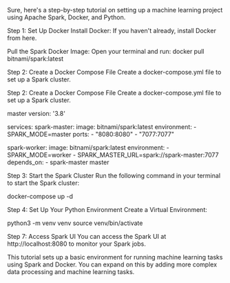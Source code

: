 Sure, here's a step-by-step tutorial on setting up a machine learning project using Apache Spark, Docker, and Python.

Step 1: Set Up Docker
Install Docker: If you haven't already, install Docker from here.

Pull the Spark Docker Image: Open your terminal and run:
docker pull bitnami/spark:latest

Step 2: Create a Docker Compose File
Create a docker-compose.yml file to set up a Spark cluster.


Step 2: Create a Docker Compose File
Create a docker-compose.yml file to set up a Spark cluster.

master
version: '3.8'

services:
  spark-master:
    image: bitnami/spark:latest
    environment:
      - SPARK_MODE=master
    ports:
      - "8080:8080"
      - "7077:7077"

  spark-worker:
    image: bitnami/spark:latest
    environment:
      - SPARK_MODE=worker
      - SPARK_MASTER_URL=spark://spark-master:7077
    depends_on:
      - spark-master
master

Step 3: Start the Spark Cluster
Run the following command in your terminal to start the Spark cluster:

docker-compose up -d

Step 4: Set Up Your Python Environment
Create a Virtual Environment:

python3 -m venv venv
source venv/bin/activate


Step 7: Access Spark UI
You can access the Spark UI at http://localhost:8080 to monitor your Spark jobs.

This tutorial sets up a basic environment for running machine learning tasks using Spark and Docker. You can expand on this by adding more complex data processing and machine learning tasks.


